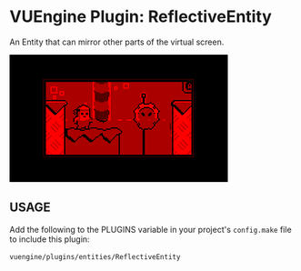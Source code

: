 VUEngine Plugin: ReflectiveEntity
=================================

An Entity that can mirror other parts of the virtual screen.

![Preview Image](preview.png)


USAGE
-----

Add the following to the PLUGINS variable in your project's `config.make` file to include this plugin:

	vuengine/plugins/entities/ReflectiveEntity
